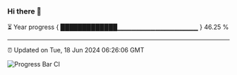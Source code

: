 ### Hi there 👋

⏳ Year progress { █████████████▁▁▁▁▁▁▁▁▁▁▁▁▁▁▁▁▁ } 46.25 %

---

⏰ Updated on Tue, 18 Jun 2024 06:26:06 GMT

![Progress Bar CI](https://github.com/ZhaoGui/ZhaoGui/workflows/Progress%20Bar%20CI/badge.svg)
